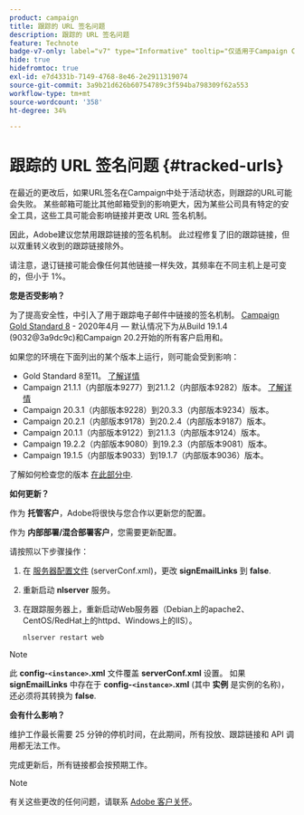 ```yaml
---
product: campaign
title: 跟踪的 URL 签名问题
description: 跟踪的 URL 签名问题
feature: Technote
badge-v7-only: label="v7" type="Informative" tooltip="仅适用于Campaign Classicv7"
hide: true
hidefromtoc: true
exl-id: e7d4331b-7149-4768-8e46-2e2911319074
source-git-commit: 3a9b21d626b60754789c3f594ba798309f62a553
workflow-type: tm+mt
source-wordcount: '358'
ht-degree: 34%

---
```


# 跟踪的 URL 签名问题 {#tracked-urls}



在最近的更改后，如果URL签名在Campaign中处于活动状态，则跟踪的URL可能会失败。 某些邮箱可能比其他邮箱受到的影响更大，因为某些公司具有特定的安全工具，这些工具可能会影响链接并更改 URL 签名机制。

因此，Adobe建议您禁用跟踪链接的签名机制。 此过程修复了旧的跟踪链接，但以双重转义收到的跟踪链接除外。

请注意，退订链接可能会像任何其他链接一样失效，其频率在不同主机上是可变的，但小于 1%。

**您是否受影响？**

为了提高安全性，中引入了用于跟踪电子邮件中链接的签名机制。 [Campaign Gold Standard 8](../../rn/using/gold-standard.md#gs8) - 2020年4月 — 默认情况下为从Build 19.1.4 (9032@3a9dc9c)和Campaign 20.2开始的所有客户启用和。

如果您的环境在下面列出的某个版本上运行，则可能会受到影响：

* Gold Standard 8至11。 [了解详情](../../rn/using/gold-standard.md#gs-8)
* Campaign 21.1.1（内部版本9277）到21.1.2（内部版本9282）版本。 [了解详情](../../rn/using/latest-release.md)
* Campaign 20.3.1（内部版本9228）到20.3.3（内部版本9234）版本。
* Campaign 20.2.1（内部版本9178）到20.2.4（内部版本9187）版本。
* Campaign 20.1.1（内部版本9122）到21.1.3（内部版本9124）版本。
* Campaign 19.2.2（内部版本9080）到19.2.3（内部版本9081）版本。
* Campaign 19.1.5（内部版本9033）到19.1.7（内部版本9036）版本。


了解如何检查您的版本 [在此部分中](../../platform/using/launching-adobe-campaign.md#getting-your-campaign-version).

**如何更新？**

作为 **托管客户**，Adobe将很快与您合作以更新您的配置。

作为 **内部部署/混合部署客户**，您需要更新配置。

请按照以下步骤操作：

1. 在 [服务器配置文件](../../installation/using/the-server-configuration-file.md) (serverConf.xml)，更改 **signEmailLinks** 到 **false**.
1. 重新启动 **nlserver** 服务。
1. 在跟踪服务器上，重新启动Web服务器（Debian上的apache2、CentOS/RedHat上的httpd、Windows上的IIS）。

   ```
   nlserver restart web
   ```

>[!NOTE]
>
>此 **config-`<instance>`.xml** 文件覆盖 **serverConf.xml** 设置。 如果 **signEmailLinks** 中存在于  **config-`<instance>`.xml** (其中 **实例** 是实例的名称)，还必须将其转换为 **false**.
>

**会有什么影响？**

维护工作最长需要 25 分钟的停机时间，在此期间，所有投放、跟踪链接和 API 调用都无法工作。

完成更新后，所有链接都会按预期工作。

>[!NOTE]
>
>有关这些更改的任何问题，请联系 [Adobe 客户关怀](https://helpx.adobe.com/cn/enterprise/admin-guide.html/enterprise/using/support-for-experience-cloud.ug.html)。
>
